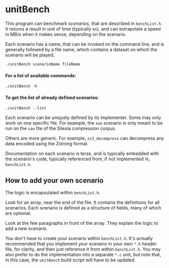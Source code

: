 # unitBench

This program can benchmark _scenarios_,
that are described in `benchList.h`.
It returns a result in unit of time (typically `ms`),
and can extrapolate a speed in MB/s when it makes sense, depending on the scenario.

Each scenario has a name, that can be invoked on the command line,
and is generally followed by a file name,
which contains a dataset on which the scenario will be played.

```
./unitBench scenarioName fileName
```

#### For a list of available commands:
`./unitBench -h`

#### To get the list of already defined scenarios:
`./unitBench --list`

Each scenario can be uniquely defined by its implementer.
Some may only work on one specific file.
For example, the `sao` scenario is only meant to be run on the `sao` file of the Silesia compression corpus.

Others are more generic.
For example, `zs2_decompress` can decompress any data encoded using the Zstrong format.

Documentation on each scenario is terse, and is typically embedded with the scenario's code,
typically referenced from, if not implemented in, `benchList.h`.

## How to add your own scenario

The logic is encapsulated within `benchList.h`.

Look for an array, near the end of the file.
It contains the definitions for all scenarios.
Each scenario is defined as a structure of fields, many of which are optional.

Look at the few paragraphs in front of the array.
They explain the logic to add a new scenario.

You don't have to create your scenario within `benchList.h`.
It's actually recommended that you implement your scenario in your own `*.h` header file, for clarity,
and then just reference it from within `benchList.h`.
You may also prefer to do the implementation into a separate `*.c` unit,
but note that, in this case, the `unitBench` build script will have to be updated.
